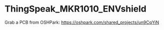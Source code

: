 # ThingSpeak_MKR1010_ENVshield


Grab a PCB from OSHPark:  https://oshpark.com/shared_projects/un9CqYiN
